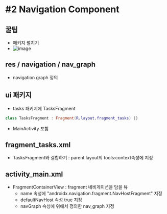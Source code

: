 # #2 Navigation Component

## 꿀팁
- 패키지 펼치기
- ![image](https://user-images.githubusercontent.com/50735594/116652366-00f80000-a9c0-11eb-96e1-4a4448406c13.png)

## res / navigation / nav_graph
- navigation graph 정의

## ui 패키지
- tasks 패키지에 TasksFragment
```Kotlin
class TasksFragment : Fragment(R.layout.fragment_tasks) {}
```
- MainActivity 포함

## fragment_tasks.xml
- TasksFragment와 결합하기 : parent layout의 tools:context속성에 지정

## activity_main.xml
- FragmentContainerView : fragment 네비게이션을 담을 뷰
  - name 속성에 "androidx.navigation.fragment.NavHostFragment" 지정
  - defaultNavHost 속성 true 지정
  - navGraph 속성에 위에서 정의한 nav_graph 지정
